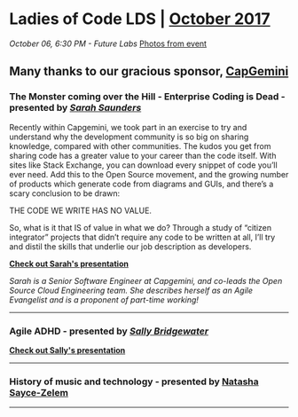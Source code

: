 # Ladies of Code LDS | [October 2017](https://www.meetup.com/Ladies-of-Code-Leeds/events/243365622/)

_October 06, 6:30 PM - Future Labs_ [Photos from event](https://www.dropbox.com/sh/pwc0how1n5kya1h/AABGnSXei687vPzAVZ6PGj45a?dl=0)

## Many thanks to our gracious sponsor, [CapGemini](https://www.capgemini.com/gb-en/)

### The Monster coming over the Hill - Enterprise Coding is Dead - presented by [_Sarah Saunders_](https://twitter.com/sasaunde)

Recently within Capgemini, we took part in an exercise to try and understand why the development community is so big on sharing knowledge, compared with other communities. The kudos you get from sharing code has a greater value to your career than the code itself. With sites like Stack Exchange, you can download every snippet of code you’ll ever need. Add this to the Open Source movement, and the growing number of products which generate code from diagrams and GUIs, and there’s a scary conclusion to be drawn:

THE CODE WE WRITE HAS NO VALUE.

So, what is it that IS of value in what we do? Through a study of “citizen integrator” projects that didn’t require any code to be written at all, I’ll try and distil the skills that underlie our job description as developers.


[**Check out Sarah's presentation**](https://www.youtube.com/watch?v=h0xmbsHLqEc)


_Sarah is a Senior Software Engineer at Capgemini, and co-leads the Open Source Cloud Engineering team. She describes herself as an Agile Evangelist and is a proponent of part-time working!_


-----

### Agile ADHD - presented by [_Sally Bridgewater_](https://twitter.com/Salstar24)

[**Check out Sally's presentation**](https://drive.google.com/open?id=1FX3PS7Ijs8U5mIT3CzXOdCU1uSva0Cz3)


-----

### History of music and technology - presented by [Natasha Sayce-Zelem](https://twitter.com/unharmonic)


-----

